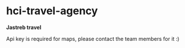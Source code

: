 # hci-travel-agency

****Jastreb travel****

Api key is required for maps, please contact the team members for it :)
